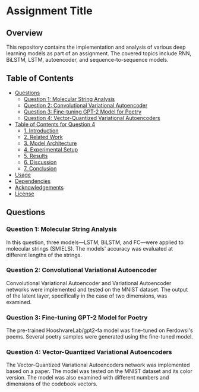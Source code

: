 # Assignment Title

## Overview

This repository contains the implementation and analysis of various deep learning models as part of an assignment. The covered topics include RNN, BiLSTM, LSTM, autoencoder, and sequence-to-sequence models.

## Table of Contents

- [Questions](#questions)
  - [Question 1: Molecular String Analysis](#question-1-molecular-string-analysis)
  - [Question 2: Convolutional Variational Autoencoder](#question-2-convolutional-variational-autoencoder)
  - [Question 3: Fine-tuning GPT-2 Model for Poetry](#question-3-fine-tuning-gpt-2-model-for-poetry)
  - [Question 4: Vector-Quantized Variational Autoencoders](#question-4-vector-quantized-variational-autoencoders)
- [Table of Contents for Question 4](#table-of-contents-for-question-4)
  - [1. Introduction](#1-introduction)
  - [2. Related Work](#2-related-work)
  - [3. Model Architecture](#3-model-architecture)
  - [4. Experimental Setup](#4-experimental-setup)
  - [5. Results](#5-results)
  - [6. Discussion](#6-discussion)
  - [7. Conclusion](#7-conclusion)
- [Usage](#usage)
- [Dependencies](#dependencies)
- [Acknowledgements](#acknowledgements)
- [License](#license)

## Questions 

### Question 1: Molecular String Analysis

In this question, three models—LSTM, BiLSTM, and FC—were applied to molecular strings (SMIELS). The models' accuracy was evaluated at different lengths of the strings.

### Question 2: Convolutional Variational Autoencoder

Convolutional Variational Autoencoder and Variational Autoencoder networks were implemented and tested on the MNIST dataset. The output of the latent layer, specifically in the case of two dimensions, was examined.

### Question 3: Fine-tuning GPT-2 Model for Poetry

The pre-trained HooshvareLab/gpt2-fa model was fine-tuned on Ferdowsi's poems. Several poetry samples were generated using the fine-tuned model.

### Question 4: Vector-Quantized Variational Autoencoders

The Vector-Quantized Variational Autoencoders network was implemented based on a paper. The model was tested on the MNIST dataset and its color version. The model was also examined with different numbers and dimensions of the codebook vectors.

